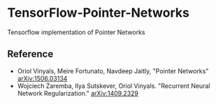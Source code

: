 # TensorFlow-Pointer-Networks

Tensorflow implementation of Pointer Networks

## Reference
- Oriol Vinyals, Meire Fortunato, Navdeep Jaitly, "Pointer Networks" [arXiv:1506.03134](http://arxiv.org/abs/1506.03134)
- Wojciech Zaremba, Ilya Sutskever, Oriol Vinyals. "Recurrent Neural Network Regularization." [arXiv:1409.2329](https://arxiv.org/abs/1409.2329)
